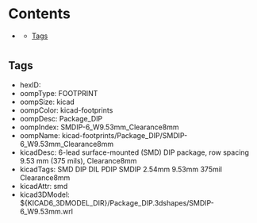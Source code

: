 



Contents
========

* [](#)
	* [Tags](#tags)

# 

## Tags

- hexID: 
- oompType: FOOTPRINT
- oompSize: kicad
- oompColor: kicad-footprints
- oompDesc: Package_DIP
- oompIndex: SMDIP-6_W9.53mm_Clearance8mm
- oompName: kicad-footprints/Package_DIP/SMDIP-6_W9.53mm_Clearance8mm
- kicadDesc: 6-lead surface-mounted (SMD) DIP package, row spacing 9.53 mm (375 mils), Clearance8mm
- kicadTags: SMD DIP DIL PDIP SMDIP 2.54mm 9.53mm 375mil Clearance8mm
- kicadAttr: smd
- kicad3DModel: ${KICAD6_3DMODEL_DIR}/Package_DIP.3dshapes/SMDIP-6_W9.53mm.wrl
